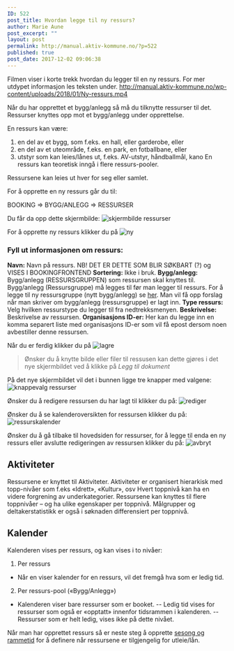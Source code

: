 ```yaml
---
ID: 522
post_title: Hvordan legge til ny ressurs?
author: Marie Aune
post_excerpt: ""
layout: post
permalink: http://manual.aktiv-kommune.no/?p=522
published: true
post_date: 2017-12-02 09:06:38
---
```

Filmen viser i korte trekk hvordan du legger til en ny ressurs. For mer utdypet informasjon les teksten under.
http://manual.aktiv-kommune.no/wp-content/uploads/2018/01/Ny-ressurs.mp4


Når du har opprettet et bygg/anlegg så må du tilknytte ressurser til det. Ressurser knyttes opp mot et bygg/anlegg under opprettelse.

En ressurs kan være:
1. en del av et bygg, som f.eks. en hall, eller garderobe, eller 
2. en del av et uteområde, f.eks. en park, en fotballbane, eller
3. utstyr som kan leies/lånes ut, f.eks. AV-utstyr, håndballmål, kano
En ressurs kan teoretisk inngå i flere ressurs-pooler.

Ressursene kan leies ut hver for seg eller samlet.

For å opprette en ny ressurs går du til:

BOOKING => BYGG/ANLEGG => RESSURSER 

Du får da opp dette skjermbilde: 
![skjermbilde ressurser](http://manual.aktiv-kommune.no/wp-content/uploads/2017/12/Skjermbilderessurser.png)

For å opprette ny ressurs klikker du på 
![ny](http://manual.aktiv-kommune.no/wp-content/uploads/2017/12/NY.png)

### Fyll ut informasjonen om ressurs: 
**Navn:** Navn på ressurs. NB! DET ER DETTE SOM BLIR SØKBART (?) og VISES I BOOKINGFRONTEND
**Sortering:** Ikke i bruk.
**Bygg/anlegg:** Bygg/anlegg (RESSURSGRUPPEN) som ressursen skal knyttes til. Bygg/anlegg (Ressursgruppe) må legges til før man legger til ressurs. For å legge til ny ressursgruppe (nytt bygg/anlegg) se [her](http://manual.aktiv-kommune.no/?p=166). Man vil få opp forslag når man skriver om bygg/anlegg (ressursgruppe) er lagt inn. 
**Type ressurs:** Velg hvilken ressurstype du legger til fra nedtrekksmenyen.
**Beskrivelse:** Beskrivelse av ressursen.
**Organisasjons ID-er:** Her kan du legge inn en komma separert liste med organisasjons ID-er som vil få epost dersom noen avbestiller denne ressursen. 

Når du er ferdig klikker du på 
![lagre](http://manual.aktiv-kommune.no/wp-content/uploads/2017/12/lagre.png)

> Ønsker du å knytte bilde eller filer til ressusen kan dette gjøres i det nye skjermbildet ved å klikke på *Legg til dokument*

På det nye skjermbildet vil det i bunnen ligge tre knapper med valgene: 
![knappevalg ressurser](http://manual.aktiv-kommune.no/wp-content/uploads/2017/12/Skjermbilderessurs.png)

Ønsker du å redigere ressursen du har lagt til klikker du på:
![rediger](http://manual.aktiv-kommune.no/wp-content/uploads/2017/12/rediger.png)

Ønsker du å se kalenderoversikten for ressursen klikker du på:
![ressurskalender](http://manual.aktiv-kommune.no/wp-content/uploads/2017/12/ressurskalender.png)

Ønsker du å gå tilbake til hovedsiden for ressurser, for å legge til enda en ny ressurs eller avslutte redigeringen av ressursen klikker du på:
![avbryt](http://manual.aktiv-kommune.no/wp-content/uploads/2017/12/avbryt.png)

## Aktiviteter
Ressursene er knyttet til Aktiviteter.
Aktiviteter er organisert hierarkisk med topp-nivåer som f.eks «Idrett», «Kultur», osv
Hvert toppnivå kan ha en videre forgrening av underkategorier.
Ressursene kan knyttes til flere toppnivåer – og ha ulike egenskaper per toppnivå.
Målgrupper og deltakerstatistikk er også i søknaden differensiert per toppnivå.

## Kalender
Kalenderen vises per ressurs, og kan vises i to nivåer:
1) Per ressurs
- Når en viser kalender for en ressurs, vil det fremgå hva som er ledig tid.
2) Per ressurs-pool («Bygg/Anlegg»)
-  Kalenderen viser bare ressurser som er booket.
-- Ledig tid vises for ressurser som også er «opptatt» innenfor tidsrammen i kalenderen.
-- Ressurser som er helt ledig, vises ikke på dette nivået.


Når man har opprettet ressurs så er neste steg å opprette [sesong og rammetid](http://manual.aktiv-kommune.no/?p=502) for å definere når ressursene er tilgjengelig for utleie/lån.
